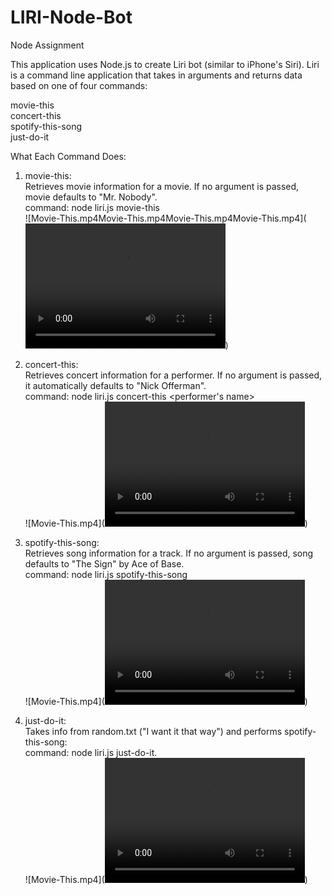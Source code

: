 # LIRI-Node-Bot
Node Assignment

This application uses Node.js to create Liri bot (similar to iPhone's Siri). Liri is a command line application that takes in arguments and returns data based on one of four commands:

movie-this<br>
concert-this<br>
spotify-this-song<br>
just-do-it<br>

What Each Command Does:<br>

1. movie-this:<br>
Retrieves movie information for a movie. If no argument is passed, movie defaults to "Mr. Nobody".<br>
command: node liri.js movie-this <name of a movie><br>
![Movie-This.mp4Movie-This.mp4Movie-This.mp4Movie-This.mp4](<video src="Movie-This.mp4Movie-This.mp4Movie-This.mp4Movie-This.mp4" width="320" height="200" controls preload></video>)
  
2. concert-this:<br>
Retrieves concert information for a performer. If no argument is passed, it automatically defaults to "Nick Offerman".<br>
command: node liri.js concert-this <performer's name><br>
![Movie-This.mp4](<video src="Movie-This.mp4" width="320" height="200" controls preload></video>)

3. spotify-this-song:<br>
Retrieves song information for a track. If no argument is passed, song defaults to "The Sign" by Ace of Base.<br>
command: node liri.js spotify-this-song <name of a song><br>
![Movie-This.mp4](<video src="Movie-This.mp4" width="320" height="200" controls preload></video>)


4. just-do-it:<br>
Takes info from random.txt ("I want it that way") and performs spotify-this-song:<br>
command: node liri.js just-do-it.<br>
![Movie-This.mp4](<video src="Movie-This.mp4" width="320" height="200" controls preload></video>)
